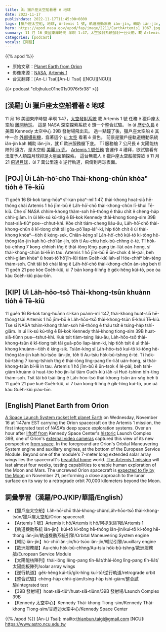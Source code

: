 ```yaml
---
title: Ùi 獵戶座太空船看著 ê 地球
date: 2022-11-17
publishdate: 2022-11-17T11:45:00+0800
tags: [獵戶座太空船, 地球, Artemis 1 號, 軌道機動系統 iăn-jín, 輔助 iăn-jín, 歐洲服務艙, 太陽能枋陣列, 逆行軌道, 整合試驗, 39B 發射場, Kennedy 太空中心]
hero: https://apod.nasa.gov/apod/fap/image/2211/EarthArtemis1_1067.jpg
summary: 11 月 16 美國東岸時間 半暝 1:47，太空發射系統發射一台火箭，載 Artemis 1 號 任務 ê 獵戶座太空船離開地球，這是 NASA 深空探索系統 ê 頭一个整合試驗。
categories: [podcast]
vocals: [阿錕]
---
```


{{% apod %}}

- 原始文章：[Planet Earth from Orion](https://apod.nasa.gov/apod/ap221117.html)
- 影像來源：[NASA](https://www.nasa.gov/), [Artemis 1](https://www.nasa.gov/artemis-1)
- 台文翻譯：[An-Li Tsai][An-Li Tsai] ([NCU][NCU])

{{< podcast "clbjhuluc01ne01s0976r5r38" >}}

## [漢羅] Ùi 獵戶座太空船看著 ê 地球
11 月 16 美國東岸時間 半暝 1:47，[太空發射系統][A Space Launch System rocket left planet Earth] 載 Artemis 1 號 任務 ê 獵戶座太空船 [離開地球][liftoff from]。
這是 NASA 深空探索系統 ê 頭一个整合試驗。
In ùi [歷史久長][historic] ê 美國 Kennedy 太空中心 39B 發射場飛出去。
過一點鐘了後，獵戶座太空船 ê 其中一台 [外部攝影機][external video cameras]，翕著這个 [ùi 太空][from space] 看著 ê 景色。
前景是獵戶座軌道機動系統 iăn-jín kah 輔助 iăn-jín，就 tī 歐洲服務艙下底。
Tī 服務艙 7 公尺長 ê 太陽能枋陣列 遠方，是太空船 [美麗 in 兜][beautiful home]。
[Artemis 1 號任務][The Artemis 1 mission] 會運作 4 禮拜，欲試驗看有法度予人類踮月球抑是火星面頂探索。
這台無載人 ê 獵戶座太空船按算欲 tī 11 月 21 [飛過月球][expected to fly by the Moon]，ùi 7 萬公里遠 ê 逆行軌道，飛倚到月球表面。




## [POJ] Ùi La̍h-hō͘-chō Thài-khong-chûn khòaⁿ tio̍h ê Tē-kiû
11 goe̍h 16 Bí-kok tang-hōaⁿ sî-kan pòaⁿ-mî 1:47, thài-khong hoat-siā hē-thóng chài Artemis 1 hō jīm-bū ê La̍h-hō͘-chō thài-khong-chûn lī-khui Tē-kiû.
Che sī NASA chhim-khong thàm-soh hē-thóng ê thâu chi̍t ê chéng-ha̍p chhì-giām.
In ùi le̍k-sú kú-tn̂g ê Bí-kok Kennedy thài-khong tiong-sim 39B hoat-siā-tiûⁿ poe--chhut-khì.
Kòe chi̍t tiám-cheng liáu-āu, La̍h-hō͘-chō thài-khong-chûn ê kî-tiong chi̍t tâi gōa-pō͘ liap-iáⁿ-ki, hip tio̍h chi̍t ê ùi thài-khong khòaⁿ--tio̍h ê kéng-sek.
Chiân-kéng sī La̍h-hō͘-chō kúi-tō ki-tōng hē-thóng iăn-jín kah hú-chō͘ iăn-jín, to̍h tī Au-chiu ho̍k-bū-chhng ē-té.
Tī ho̍k-bū-chhng 7 kong-chhioh tn̂g ê thài-iông lêng-pang tīn-lia̍t oán-hong, sī thài-khong-chûn bí-lē in tau.
Artemis 1 hō jīm-bū ē ūn-chok 4 lé-pài, beh chhì-giām khòaⁿ ū hoat-tō͘ hō͘ jîn-lūi tiàm Goe̍h-kiú ia̍h-sī Hóe-chhiⁿ bīn-téng thàm-soh.
Chit tâi bô chài lâng ê La̍h-hō͘-chō thài-khong-chûn àn-sǹg beh tī 11 goe̍h 21 poe kòe Goe̍h-kiû, ùi 7 bān kong-lí hn̄g ê ge̍k-hêng kúi-tō, poe óa kàu Goe̍h-kiû piáu-bīn.


## [KIP] Uì La̍h-hōo-tsō Thài-khong-tsûn khuànn tio̍h ê Tē-kiû
11 gue̍h 16 Bí-kok tang-huānn sî-kan puànn-mî 1:47, thài-khong huat-siā hē-thóng tsài Artemis 1 hō jīm-bū ê La̍h-hōo-tsō thài-khong-tsûn lī-khui Tē-kiû.
Tse sī NASA tshim-khong thàm-soh hē-thóng ê thâu tsi̍t ê tsíng-ha̍p tshì-giām.
In uì li̍k-sú kú-tn̂g ê Bí-kok Kennedy thài-khong tiong-sim 39B huat-siā-tiûnn pue--tshut-khì.
Kuè tsi̍t tiám-tsing liáu-āu, La̍h-hōo-tsō thài-khong-tsûn ê kî-tiong tsi̍t tâi guā-pōo liap-iánn-ki, hip tio̍h tsi̍t ê uì thài-khong khuànn--tio̍h ê kíng-sik.
Tsiân-kíng sī La̍h-hōo-tsō kuí-tō ki-tōng hē-thóng iăn-jín kah hú-tsōo iăn-jín, to̍h tī Au-tsiu ho̍k-bū-tshng ē-té.
Tī ho̍k-bū-tshng 7 kong-tshioh tn̂g ê thài-iông lîng-pang tīn-lia̍t uán-hong, sī thài-khong-tsûn bí-lē in tau.
Artemis 1 hō jīm-bū ē ūn-tsok 4 lé-pài, beh tshì-giām khuànn ū huat-tōo hōo jîn-luī tiàm Gue̍h-kiú ia̍h-sī Hué-tshinn bīn-tíng thàm-soh.
Tsit tâi bô tsài lâng ê La̍h-hōo-tsō thài-khong-tsûn àn-sǹg beh tī 11 gue̍h 21 pue kuè Gue̍h-kiû, uì 7 bān kong-lí hn̄g ê gi̍k-hîng kuí-tō, pue uá kàu Gue̍h-kiû piáu-bīn. 



## [English] Planet Earth from Orion
[A Space Launch System rocket left planet Earth][A Space Launch System rocket left planet Earth] on Wednesday, November 16 at 1:47am EST carrying the Orion spacecraft on the Artemis 1 mission, the first integrated test of NASA’s deep space exploration systems.
Over an hour after [liftoff from][liftoff from] Kennedy Space Center's [historic][historic] Launch Complex 39B, one of Orion's [external video cameras][external video cameras] captured this view of its new perspective [from space][from space].
In the foreground are Orion's Orbital Maneuvering System engine and auxillary engines, at the bottom of the European Service Module.
Beyond one of the module's 7-meter long extended solar array wings lies the spacecraft's [beautiful home][beautiful home] world.
[The Artemis 1 mission][The Artemis 1 mission] will last almost four weeks, testing capabilities to enable human exploration of the Moon and Mars.
The uncrewed Orion spacecraft is [expected to fly by the Moon][expected to fly by the Moon] on November 21, performing a close approach to the lunar surface on its way to a retrograde orbit 70,000 kilometers beyond the Moon.

## 詞彙學習（漢羅/POJ/KIP/華語/English）

- 【獵戶座太空船】La̍h-hō͘-chō thài-khong-chûn/La̍h-hōo-tsō thài-khong-tsûn/獵戶座太空船/Orion spacecraft
- 【Artemis 1 號】Artemis it hō/Artemis it hō/阿提米絲1號/Artemis 1
- 【軌道機動系統 iăn-jín】kúi-tō ki-tōng hē-thóng iăn-jín/kuí-tō ki-tōng hē-thóng iăn-jín/軌道機動系統引擎/Orbital Maneuvering System engine
- 【輔助 iăn-jín】hú-chō͘ iăn-jín/hú-tsōo iăn-jín/輔助引擎/auxillary engine
- 【歐洲服務艙】Au-chiu ho̍k-bū-chhng/Au-tsiu ho̍k-bū-tshng/歐洲服務艙/European Service Module
- 【太陽能枋陣列】thài-iông lêng-pang tīn-lia̍t/thài-iông lîng-pang tīn-lia̍t/太陽能板陣列/solar array wings
- 【逆行軌道】ge̍k-hêng kúi-tō/gi̍k-hîng kuí-tō/逆行軌道/retrograde orbit
- 【整合試驗】chéng-ha̍p chhì-giām/tsíng-ha̍p tshì-giām/整合試驗/integrated test
- 【39B 發射場】hoat-siā-tiûⁿ/huat-siā-tiûnn/39B 發射場/Launch Complex 39B
- 【Kennedy 太空中心】Kennedy Thài-khong Tiong-sim/Kennedy Thài-khong Tiong-sim/甘迺迪太空中心/Kennedy Space Center


{{% /apod %}}
[An-Li Tsai]: mailto:thianbun.taigi@gmail.com
[NCU]: https://www.astro.ncu.edu.tw

[copyright]: https://apod.nasa.gov/apod/fap/lib/about_apod.html#srapply
[License]: https://creativecommons.org/licenses/by/2.0/


[A Space Launch System rocket left planet Earth]:https://www.nasa.gov/press-release/liftoff-nasa-s-artemis-i-mega-rocket-launches-orion-to-moon
[liftoff from]:https://www.flickr.com/photos/nasahqphoto/sets/72177720297400430/
[historic]:https://www.nasa.gov/feature/55-years-ago-apollo-4-the-first-flight-of-the-saturn-v
[external video cameras]:https://www.nasa.gov/feature/nasa-s-artemis-i-cameras-to-offer-new-views-of-orion-earth-moon
[from space]:https://www.nasa.gov/content/artemis-1-video-gallery
[beautiful home]:https://earthobservatory.nasa.gov/
[The Artemis 1 mission]:https://www.nasa.gov/specials/artemis-i/
[expected to fly by the Moon]:https://www.nasa.gov/image-feature/artemis-i-map

